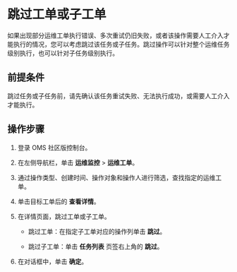 # 跳过工单或子工单

如果出现部分运维工单执行错误、多次重试仍旧失败，或者该操作需要人工介入才能执行的情况，您可以考虑跳过该任务或子任务。跳过操作可以针对整个运维任务级别执行，也可以针对子任务级别执行。

## 前提条件

跳过任务或子任务前，请先确认该任务重试失败、无法执行成功，或需要人工介入才能执行。

## 操作步骤

1. 登录 OMS 社区版控制台。

2. 在左侧导航栏，单击 **运维监控** \> **运维工单**。

3. 通过操作类型、创建时间、操作对象和操作人进行筛选，查找指定的运维工单。

4. 单击目标工单后的 **查看详情**。

5. 在详情页面，跳过工单或子工单。

   * 跳过工单：在指定子工单对应的操作列单击 **跳过**。

   * 跳过子工单：单击 **任务列表** 页签右上角的 **跳过**。

6. 在对话框中，单击 **确定**。
